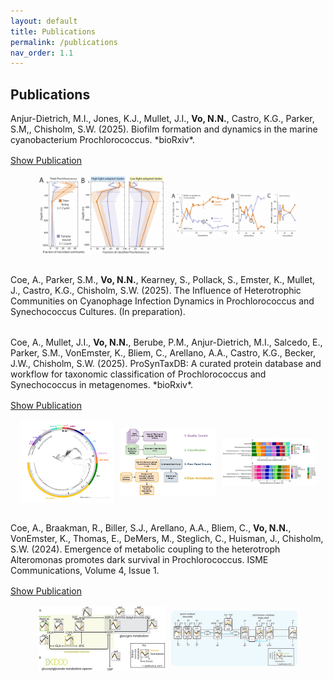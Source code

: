 ```yaml
---
layout: default
title: Publications
permalink: /publications
nav_order: 1.1
---
```

## **Publications**  
<div class="code-example fs-3 fw-400 lh-0.2" style="margin-bottom: 2rem;" markdown="1">  
  Anjur-Dietrich, M.I., Jones, K.J., Mullet, J.I., <strong>Vo, N.N.</strong>, Castro, K.G., Parker, S.M,, Chisholm, S.W. (2025). Biofilm formation and dynamics in the marine cyanobacterium Prochlorococcus. *bioRxiv*.

  <p style="margin-top: 1rem;">
    <a href="https://doi.org/10.1101/2025.08.05.668435" class="btn" target="_blank">Show Publication</a>
  </p>

  <div style="display: flex; gap: 10px; margin-top: 1rem; flex-wrap: wrap; justify-content: center; align-items: center;">
    <img src="assets/img/publications/biofilm-fig6.png" style="flex: 1 1 40%; max-width: 40%; height: auto; object-fit: contain;" />
    <img src="assets/img/publications/biofilm-fig5.png" style="flex: 1 1 40%; max-width: 40%; height: auto; object-fit: contain;" />
  </div>
</div>

<div class="code-example fs-3 fw-400 lh-0.2" style="margin-bottom: 2rem;" markdown="1">
  Coe, A., Parker, S.M., <strong>Vo, N.N.</strong>, Kearney, S., Pollack, S., Emster, K., Mullet, J., Castro, K.G., Chisholm, S.W. (2025). The Influence of Heterotrophic Communities on Cyanophage Infection Dynamics in Prochlorococcus and Synechococcus Cultures. (In preparation). 
</div>

<div class="code-example fs-3 fw-400 lh-0.2" style="margin-bottom: 2rem;" markdown="1">  
  Coe, A., Mullet, J.I., <strong>Vo, N.N.</strong>, Berube, P.M., Anjur-Dietrich, M.I., Salcedo, E., Parker, S.M., VonEmster, K., Bliem, C., Arellano, A.A., Castro, K.G., Becker, J.W., Chisholm, S.W. (2025). ProSynTaxDB: A curated protein database and workflow for taxonomic classification of Prochlorococcus and Synechococcus in metagenomes. *bioRxiv*. 

  <p style="margin-top: 1rem;">
    <a href="https://doi.org/10.1101/2025.03.20.644373" class="btn" target="_blank">Show Publication</a>
  </p>
  
  <div style="display: flex; gap: 10px; margin-top: 1rem; flex-wrap: wrap; justify-content: center; align-items: center;">
    <img src="assets/img/publications/ProSynTax-tree.png" style="flex: 1 1 30%; max-width: 30%; height: auto; object-fit: contain;" />
    <img src="assets/img/publications/ProSynTax-wf.png" style="flex: 1 1 30%; max-width: 30%; height: auto; object-fit: contain;" />
    <img src="assets/img/publications/ProSynTax-benchmark.png" style="flex: 1 1 30%; max-width: 30%; height: auto; object-fit: contain;" />
  </div>
</div>

<div class="code-example fs-3 fw-400 lh-0.2" markdown="1">
  Coe, A., Braakman, R., Biller, S.J., Arellano, A.A., Bliem, C., <strong>Vo, N.N.</strong>, VonEmster, K., Thomas, E., DeMers, M., Steglich, C., Huisman, J., Chisholm, S.W. (2024). Emergence of metabolic coupling to the heterotroph Alteromonas promotes dark survival in Prochlorococcus. ISME Communications, Volume 4, Issue 1.

  <p style="margin-top: 1rem;">
    <a href="https://doi.org/10.1093/ismeco/ycae131" class="btn" target="_blank">Show Publication</a>
  </p>

  <div style="display: flex; gap: 10px; margin-top: 1rem; flex-wrap: wrap; justify-content: center; align-items: center;">
    <img src="assets/img/publications/dark-rnaseq-fig5.jpeg" style="flex: 1 1 40%; max-width: 40%; height: auto; object-fit: contain;" />
    <img src="assets/img/publications/dark-rnaseq-fig7.jpeg" style="flex: 1 1 40%; max-width: 40%; height: auto; object-fit: contain;" />
  </div>
</div>

